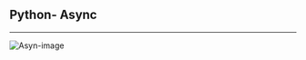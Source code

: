 <h2>Python- Async</h2>
<hr>
<img src="https://files.realpython.com/media/A-Complete-Walkthrough-of-Pythons-Asyncio_Watermarked.5b6b9a01fdc9.jpg" alt="Asyn-image">